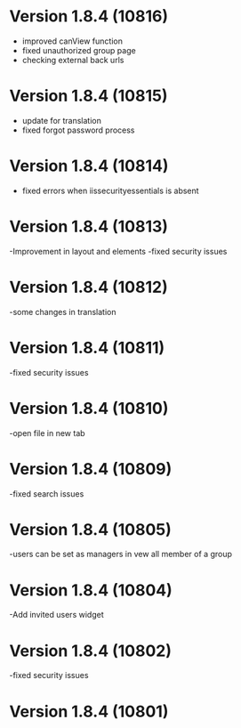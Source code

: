 # Version 1.8.4 (10816)
- improved canView function
- fixed unauthorized group page
- checking external back urls

# Version 1.8.4 (10815)
- update for translation
- fixed forgot password process

# Version 1.8.4 (10814)
- fixed errors when iissecurityessentials is absent

# Version 1.8.4 (10813)
-Improvement in layout and elements
-fixed security issues

# Version 1.8.4 (10812)
-some changes in translation

# Version 1.8.4 (10811)
-fixed security issues

# Version 1.8.4 (10810)
-open file in new tab

# Version 1.8.4 (10809)
-fixed search issues

# Version 1.8.4 (10805)
-users can be set as managers in vew all member of a group

# Version 1.8.4 (10804)
-Add invited users widget

# Version 1.8.4 (10802)
-fixed security issues
# Version 1.8.4 (10801)